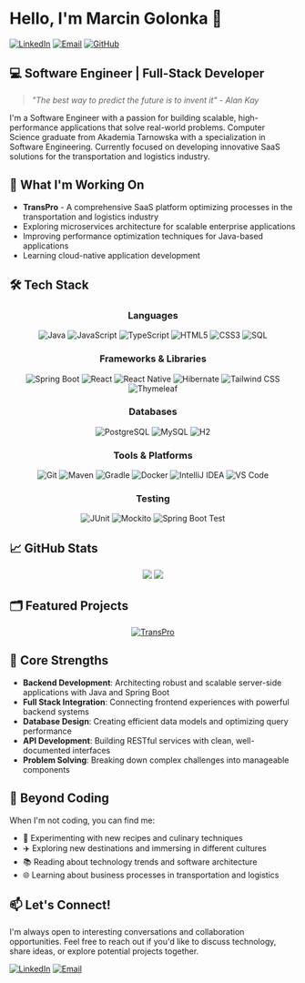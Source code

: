 # Hello, I'm Marcin Golonka 👋

[![LinkedIn](https://img.shields.io/badge/LinkedIn-Connect-blue?style=for-the-badge&logo=linkedin)](https://www.linkedin.com/in/marcin-golonka-4510a928b/)
[![Email](https://img.shields.io/badge/Email-Contact%20Me-red?style=for-the-badge&logo=gmail)](mailto:marcin.golonka21@gmail.com)
[![GitHub](https://img.shields.io/badge/GitHub-Follow-black?style=for-the-badge&logo=github)](https://github.com/Golonka-Ma)

## 💻 Software Engineer | Full-Stack Developer

> *"The best way to predict the future is to invent it" - Alan Kay*

I'm a Software Engineer with a passion for building scalable, high-performance applications that solve real-world problems. Computer Science graduate from Akademia Tarnowska with a specialization in Software Engineering. Currently focused on developing innovative SaaS solutions for the transportation and logistics industry.

## 🚀 What I'm Working On

- **TransPro** - A comprehensive SaaS platform optimizing processes in the transportation and logistics industry
- Exploring microservices architecture for scalable enterprise applications
- Improving performance optimization techniques for Java-based applications
- Learning cloud-native application development

## 🛠️ Tech Stack

<div align="center">

### Languages
![Java](https://img.shields.io/badge/-Java-007396?style=flat-square&logo=java&logoColor=white)
![JavaScript](https://img.shields.io/badge/-JavaScript-F7DF1E?style=flat-square&logo=javascript&logoColor=black)
![TypeScript](https://img.shields.io/badge/-TypeScript-3178C6?style=flat-square&logo=typescript&logoColor=white)
![HTML5](https://img.shields.io/badge/-HTML5-E34F26?style=flat-square&logo=html5&logoColor=white)
![CSS3](https://img.shields.io/badge/-CSS3-1572B6?style=flat-square&logo=css3&logoColor=white)
![SQL](https://img.shields.io/badge/-SQL-4479A1?style=flat-square&logo=postgresql&logoColor=white)

### Frameworks & Libraries
![Spring Boot](https://img.shields.io/badge/-Spring%20Boot-6DB33F?style=flat-square&logo=spring-boot&logoColor=white)
![React](https://img.shields.io/badge/-React-61DAFB?style=flat-square&logo=react&logoColor=black)
![React Native](https://img.shields.io/badge/-React%20Native-61DAFB?style=flat-square&logo=react&logoColor=black)
![Hibernate](https://img.shields.io/badge/-Hibernate-59666C?style=flat-square&logo=hibernate&logoColor=white)
![Tailwind CSS](https://img.shields.io/badge/-Tailwind%20CSS-38B2AC?style=flat-square&logo=tailwind-css&logoColor=white)
![Thymeleaf](https://img.shields.io/badge/-Thymeleaf-005F0F?style=flat-square&logo=thymeleaf&logoColor=white)

### Databases
![PostgreSQL](https://img.shields.io/badge/-PostgreSQL-336791?style=flat-square&logo=postgresql&logoColor=white)
![MySQL](https://img.shields.io/badge/-MySQL-4479A1?style=flat-square&logo=mysql&logoColor=white)
![H2](https://img.shields.io/badge/-H2-0000BB?style=flat-square&logo=h2&logoColor=white)

### Tools & Platforms
![Git](https://img.shields.io/badge/-Git-F05032?style=flat-square&logo=git&logoColor=white)
![Maven](https://img.shields.io/badge/-Maven-C71A36?style=flat-square&logo=apache-maven&logoColor=white)
![Gradle](https://img.shields.io/badge/-Gradle-02303A?style=flat-square&logo=gradle&logoColor=white)
![Docker](https://img.shields.io/badge/-Docker-2496ED?style=flat-square&logo=docker&logoColor=white)
![IntelliJ IDEA](https://img.shields.io/badge/-IntelliJ%20IDEA-000000?style=flat-square&logo=intellij-idea&logoColor=white)
![VS Code](https://img.shields.io/badge/-VS%20Code-007ACC?style=flat-square&logo=visual-studio-code&logoColor=white)

### Testing
![JUnit](https://img.shields.io/badge/-JUnit-25A162?style=flat-square&logo=junit5&logoColor=white)
![Mockito](https://img.shields.io/badge/-Mockito-C5D9C8?style=flat-square&logo=mockito&logoColor=white)
![Spring Boot Test](https://img.shields.io/badge/-Spring%20Boot%20Test-6DB33F?style=flat-square&logo=spring-boot&logoColor=white)

</div>

## 📈 GitHub Stats

<div align="center">
  <img src="https://github-readme-stats.vercel.app/api?username=Golonka-Ma&show_icons=true&count_private=true&hide_border=true&theme=react" />
  <img src="https://github-readme-streak-stats.herokuapp.com/?user=Golonka-Ma&theme=react&hide_border=true" />
</div>

## 🗂️ Featured Projects

<div align="center">

[![TransPro](https://github-readme-stats.vercel.app/api/pin/?username=Golonka-Ma&repo=TransProWeb&theme=react)](https://github.com/Golonka-Ma/TransProWeb)

</div>

## 🎯 Core Strengths

- **Backend Development**: Architecting robust and scalable server-side applications with Java and Spring Boot
- **Full Stack Integration**: Connecting frontend experiences with powerful backend systems
- **Database Design**: Creating efficient data models and optimizing query performance
- **API Development**: Building RESTful services with clean, well-documented interfaces
- **Problem Solving**: Breaking down complex challenges into manageable components

## 🌱 Beyond Coding

When I'm not coding, you can find me:
- 🍳 Experimenting with new recipes and culinary techniques
- ✈️ Exploring new destinations and immersing in different cultures
- 📚 Reading about technology trends and software architecture
- 🌐 Learning about business processes in transportation and logistics

## 📫 Let's Connect!

I'm always open to interesting conversations and collaboration opportunities. Feel free to reach out if you'd like to discuss technology, share ideas, or explore potential projects together.

[![LinkedIn](https://img.shields.io/badge/LinkedIn-Connect-blue?style=for-the-badge&logo=linkedin)](https://www.linkedin.com/in/marcin-golonka-4510a928b/)
[![Email](https://img.shields.io/badge/Email-Contact%20Me-red?style=for-the-badge&logo=gmail)](mailto:marcin.golonka21@gmail.com)
